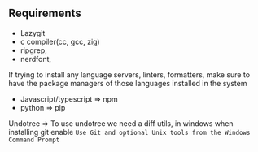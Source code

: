 ## Requirements

- Lazygit
- c compiler(cc, gcc, zig)
- ripgrep,
- nerdfont,

If trying to install any language servers, linters, formatters, make sure to have the package managers of those languages installed in the system

- Javascript/typescript => npm
- python => pip

Undotree => To use undotree we need a diff utils, in windows when installing git enable `Use Git and optional Unix tools from the Windows Command Prompt`
